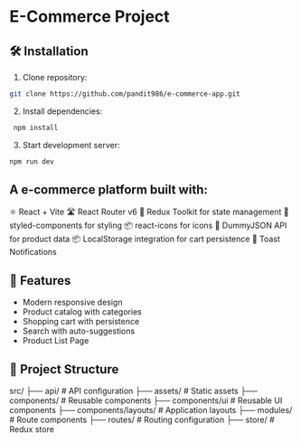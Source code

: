 # E-Commerce Project

## 🛠️ Installation
1. Clone repository:
```bash
git clone https://github.com/pandit986/e-commerce-app.git
```
2. Install dependencies:
```bash
 npm install
```
3. Start development server:
```bash
npm run dev
```

## A e-commerce platform built with:
⚛️ React + Vite
🛣️ React Router v6
🧺 Redux Toolkit for state management
💅 styled-components for styling
📦 react-icons for icons
📡 DummyJSON API for product data
📦 LocalStorage integration for cart persistence
🔔 Toast Notifications

## 🚀 Features

- Modern responsive design
- Product catalog with categories
- Shopping cart with persistence
- Search with auto-suggestions
- Product List Page

## 📁 Project Structure
src/
├── api/                      # API configuration
├── assets/                   # Static assets
├── components/               # Reusable components
├── components/ui             # Reusable UI components
├── components/layouts/       # Application layouts
├── modules/                  # Route components
├── routes/                   # Routing configuration
├── store/                    # Redux store

